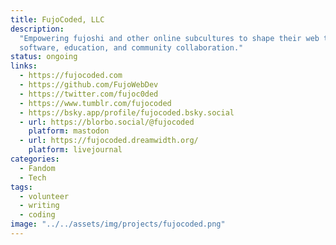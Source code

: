```yaml
---
title: FujoCoded, LLC
description:
  "Empowering fujoshi and other online subcultures to shape their web through
  software, education, and community collaboration."
status: ongoing
links:
  - https://fujocoded.com
  - https://github.com/FujoWebDev
  - https://twitter.com/fujoc0ded
  - https://www.tumblr.com/fujocoded
  - https://bsky.app/profile/fujocoded.bsky.social
  - url: https://blorbo.social/@fujocoded
    platform: mastodon
  - url: https://fujocoded.dreamwidth.org/
    platform: livejournal
categories:
  - Fandom
  - Tech
tags:
  - volunteer
  - writing
  - coding
image: "../../assets/img/projects/fujocoded.png"
---
```

